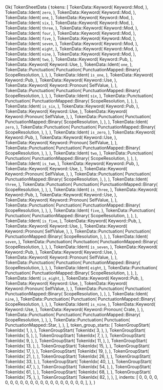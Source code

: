 Ok(
    TokenSheetData {
        tokens: [
            TokenData::Keyword(
                Keyword::Mod,
            ),
            TokenData::Ident(
                `zero`,
            ),
            TokenData::Keyword(
                Keyword::Mod,
            ),
            TokenData::Ident(
                `one`,
            ),
            TokenData::Keyword(
                Keyword::Mod,
            ),
            TokenData::Ident(
                `six`,
            ),
            TokenData::Keyword(
                Keyword::Mod,
            ),
            TokenData::Ident(
                `three`,
            ),
            TokenData::Keyword(
                Keyword::Mod,
            ),
            TokenData::Ident(
                `four`,
            ),
            TokenData::Keyword(
                Keyword::Mod,
            ),
            TokenData::Ident(
                `five`,
            ),
            TokenData::Keyword(
                Keyword::Mod,
            ),
            TokenData::Ident(
                `seven`,
            ),
            TokenData::Keyword(
                Keyword::Mod,
            ),
            TokenData::Ident(
                `eight`,
            ),
            TokenData::Keyword(
                Keyword::Mod,
            ),
            TokenData::Ident(
                `nine`,
            ),
            TokenData::Keyword(
                Keyword::Mod,
            ),
            TokenData::Ident(
                `two`,
            ),
            TokenData::Keyword(
                Keyword::Pub,
            ),
            TokenData::Keyword(
                Keyword::Use,
            ),
            TokenData::Ident(
                `one`,
            ),
            TokenData::Punctuation(
                Punctuation(
                    PunctuationMapped::Binary(
                        ScopeResolution,
                    ),
                ),
            ),
            TokenData::Ident(
                `is_one`,
            ),
            TokenData::Keyword(
                Keyword::Pub,
            ),
            TokenData::Keyword(
                Keyword::Use,
            ),
            TokenData::Keyword(
                Keyword::Pronoun(
                    SelfValue,
                ),
            ),
            TokenData::Punctuation(
                Punctuation(
                    PunctuationMapped::Binary(
                        ScopeResolution,
                    ),
                ),
            ),
            TokenData::Ident(
                `six`,
            ),
            TokenData::Punctuation(
                Punctuation(
                    PunctuationMapped::Binary(
                        ScopeResolution,
                    ),
                ),
            ),
            TokenData::Ident(
                `is_six`,
            ),
            TokenData::Keyword(
                Keyword::Pub,
            ),
            TokenData::Keyword(
                Keyword::Use,
            ),
            TokenData::Keyword(
                Keyword::Pronoun(
                    SelfValue,
                ),
            ),
            TokenData::Punctuation(
                Punctuation(
                    PunctuationMapped::Binary(
                        ScopeResolution,
                    ),
                ),
            ),
            TokenData::Ident(
                `zero`,
            ),
            TokenData::Punctuation(
                Punctuation(
                    PunctuationMapped::Binary(
                        ScopeResolution,
                    ),
                ),
            ),
            TokenData::Ident(
                `is_zero`,
            ),
            TokenData::Keyword(
                Keyword::Pub,
            ),
            TokenData::Keyword(
                Keyword::Use,
            ),
            TokenData::Keyword(
                Keyword::Pronoun(
                    SelfValue,
                ),
            ),
            TokenData::Punctuation(
                Punctuation(
                    PunctuationMapped::Binary(
                        ScopeResolution,
                    ),
                ),
            ),
            TokenData::Ident(
                `two`,
            ),
            TokenData::Punctuation(
                Punctuation(
                    PunctuationMapped::Binary(
                        ScopeResolution,
                    ),
                ),
            ),
            TokenData::Ident(
                `is_two`,
            ),
            TokenData::Keyword(
                Keyword::Pub,
            ),
            TokenData::Keyword(
                Keyword::Use,
            ),
            TokenData::Keyword(
                Keyword::Pronoun(
                    SelfValue,
                ),
            ),
            TokenData::Punctuation(
                Punctuation(
                    PunctuationMapped::Binary(
                        ScopeResolution,
                    ),
                ),
            ),
            TokenData::Ident(
                `three`,
            ),
            TokenData::Punctuation(
                Punctuation(
                    PunctuationMapped::Binary(
                        ScopeResolution,
                    ),
                ),
            ),
            TokenData::Ident(
                `is_three`,
            ),
            TokenData::Keyword(
                Keyword::Pub,
            ),
            TokenData::Keyword(
                Keyword::Use,
            ),
            TokenData::Keyword(
                Keyword::Pronoun(
                    SelfValue,
                ),
            ),
            TokenData::Punctuation(
                Punctuation(
                    PunctuationMapped::Binary(
                        ScopeResolution,
                    ),
                ),
            ),
            TokenData::Ident(
                `five`,
            ),
            TokenData::Punctuation(
                Punctuation(
                    PunctuationMapped::Binary(
                        ScopeResolution,
                    ),
                ),
            ),
            TokenData::Ident(
                `is_five`,
            ),
            TokenData::Keyword(
                Keyword::Pub,
            ),
            TokenData::Keyword(
                Keyword::Use,
            ),
            TokenData::Keyword(
                Keyword::Pronoun(
                    SelfValue,
                ),
            ),
            TokenData::Punctuation(
                Punctuation(
                    PunctuationMapped::Binary(
                        ScopeResolution,
                    ),
                ),
            ),
            TokenData::Ident(
                `seven`,
            ),
            TokenData::Punctuation(
                Punctuation(
                    PunctuationMapped::Binary(
                        ScopeResolution,
                    ),
                ),
            ),
            TokenData::Ident(
                `is_seven`,
            ),
            TokenData::Keyword(
                Keyword::Pub,
            ),
            TokenData::Keyword(
                Keyword::Use,
            ),
            TokenData::Keyword(
                Keyword::Pronoun(
                    SelfValue,
                ),
            ),
            TokenData::Punctuation(
                Punctuation(
                    PunctuationMapped::Binary(
                        ScopeResolution,
                    ),
                ),
            ),
            TokenData::Ident(
                `eight`,
            ),
            TokenData::Punctuation(
                Punctuation(
                    PunctuationMapped::Binary(
                        ScopeResolution,
                    ),
                ),
            ),
            TokenData::Ident(
                `is_eight`,
            ),
            TokenData::Keyword(
                Keyword::Pub,
            ),
            TokenData::Keyword(
                Keyword::Use,
            ),
            TokenData::Keyword(
                Keyword::Pronoun(
                    SelfValue,
                ),
            ),
            TokenData::Punctuation(
                Punctuation(
                    PunctuationMapped::Binary(
                        ScopeResolution,
                    ),
                ),
            ),
            TokenData::Ident(
                `nine`,
            ),
            TokenData::Punctuation(
                Punctuation(
                    PunctuationMapped::Binary(
                        ScopeResolution,
                    ),
                ),
            ),
            TokenData::Ident(
                `is_nine`,
            ),
            TokenData::Keyword(
                Keyword::Use,
            ),
            TokenData::Keyword(
                Keyword::Pronoun(
                    Crate,
                ),
            ),
            TokenData::Punctuation(
                Punctuation(
                    PunctuationMapped::Binary(
                        ScopeResolution,
                    ),
                ),
            ),
            TokenData::Punctuation(
                Punctuation(
                    PunctuationMapped::Star,
                ),
            ),
        ],
        token_group_starts: [
            TokenGroupStart(
                TokenIdx(
                    1,
                ),
            ),
            TokenGroupStart(
                TokenIdx(
                    3,
                ),
            ),
            TokenGroupStart(
                TokenIdx(
                    5,
                ),
            ),
            TokenGroupStart(
                TokenIdx(
                    7,
                ),
            ),
            TokenGroupStart(
                TokenIdx(
                    9,
                ),
            ),
            TokenGroupStart(
                TokenIdx(
                    11,
                ),
            ),
            TokenGroupStart(
                TokenIdx(
                    13,
                ),
            ),
            TokenGroupStart(
                TokenIdx(
                    15,
                ),
            ),
            TokenGroupStart(
                TokenIdx(
                    17,
                ),
            ),
            TokenGroupStart(
                TokenIdx(
                    19,
                ),
            ),
            TokenGroupStart(
                TokenIdx(
                    21,
                ),
            ),
            TokenGroupStart(
                TokenIdx(
                    26,
                ),
            ),
            TokenGroupStart(
                TokenIdx(
                    33,
                ),
            ),
            TokenGroupStart(
                TokenIdx(
                    40,
                ),
            ),
            TokenGroupStart(
                TokenIdx(
                    47,
                ),
            ),
            TokenGroupStart(
                TokenIdx(
                    54,
                ),
            ),
            TokenGroupStart(
                TokenIdx(
                    61,
                ),
            ),
            TokenGroupStart(
                TokenIdx(
                    68,
                ),
            ),
            TokenGroupStart(
                TokenIdx(
                    75,
                ),
            ),
            TokenGroupStart(
                TokenIdx(
                    82,
                ),
            ),
        ],
        indents: [
            0,
            0,
            0,
            0,
            0,
            0,
            0,
            0,
            0,
            0,
            0,
            0,
            0,
            0,
            0,
            0,
            0,
            0,
            0,
            0,
        ],
    },
)